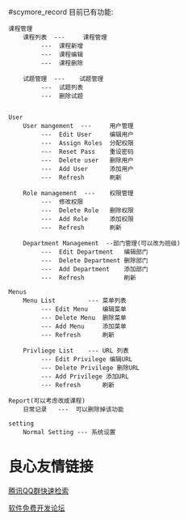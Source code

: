 #scymore_record
目前已有功能:

    课程管理
        课程列表  ---     课程管理
             ---  课程新增    
             ---  课程编辑
             ---  课程删除

        试题管理  ---    试题管理
             ---  试题列表
             ---  删除试题

        
    User
        User mangement  ---     用户管理
             ---  Edit User     编辑用户
             ---  Assign Roles  分配权限
             ---  Reset Pass    重设密码
             ---  Delete user   删除用户
             ---  Add User      添加用户
             ---  Refresh       刷新

        Role management  ---    权限管理
             ---  修改权限
             ---  Delete Role   删除权限
             ---  Add Role      添加权限
             ---  Refresh       刷新

        Department Management  --部门管理(可以改为班级)
             ---  Edit Department   编辑部门
             ---  Delete Department 删除部门
             ---  Add Department    添加部门
             ---  Refresh           刷新

    Menus
        Menu List         --- 菜单列表
             --- Edit Menu    编辑菜单
             --- Delete Menu  删除菜单
             --- Add Menu     添加菜单
             --- Refresh      刷新

        Privliege List    --- URL 列表
             --- Edit Privilege 编辑URL
             --- Delete Privilege 删除URL
             --- Add Privilege 添加URL
             --- Refresh      刷新

    Report(可以考虑改成课程)
        日常记录   ---  可以删除掉该功能

    setting
        Normal Setting --- 系统设置



 # 良心友情链接

[腾讯QQ群快速检索](http://u.720life.cn/s/8cf73f7c)

[软件免费开发论坛](http://u.720life.cn/s/bbb01dc0)